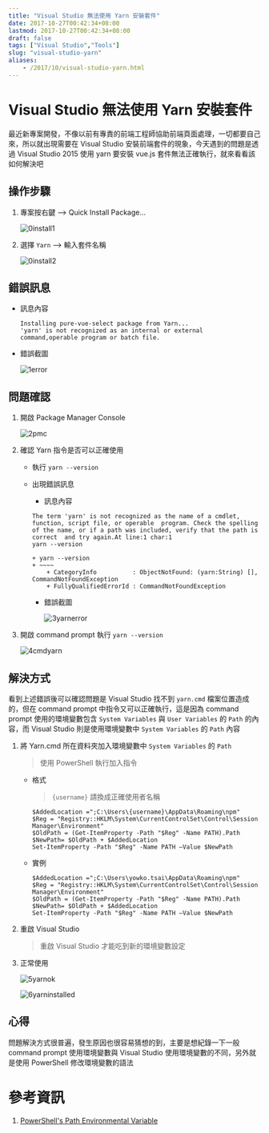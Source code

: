 ```yaml
---
title: "Visual Studio 無法使用 Yarn 安裝套件"
date: 2017-10-27T00:42:34+08:00
lastmod: 2017-10-27T00:42:34+08:00
draft: false
tags: ["Visual Studio","Tools"]
slug: "visual-studio-yarn"
aliases:
    - /2017/10/visual-studio-yarn.html
---
```

# Visual Studio 無法使用 Yarn 安裝套件
最近新專案開發，不像以前有專責的前端工程師協助前端頁面處理，一切都要自己來，所以就出現需要在 Visual Studio 安裝前端套件的現象，今天遇到的問題是透過 Visual Studio 2015 使用 yarn 要安裝 vue.js 套件無法正確執行，就來看看該如何解決吧

## 操作步驟
1. 專案按右鍵 --> Quick Install Package...
    
    ![0install1](https://user-images.githubusercontent.com/3851540/32112595-42b0d59a-bb70-11e7-8802-69104964fda0.png) 

2. 選擇 `Yarn` --> 輸入套件名稱
    
    ![0install2](https://user-images.githubusercontent.com/3851540/32112596-42d7954a-bb70-11e7-9191-f6c84f76d891.png) 

## 錯誤訊息
- 訊息內容
    
    ```
    Installing pure-vue-select package from Yarn...
    'yarn' is not recognized as an internal or external command,operable program or batch file.
    ```
- 錯誤截圖
    
    ![1error](https://user-images.githubusercontent.com/3851540/32112597-42fd72d8-bb70-11e7-8e68-7c77077dd957.png)

## 問題確認
1. 開啟 Package Manager Console
    
    ![2pmc](https://user-images.githubusercontent.com/3851540/32112598-4323403a-bb70-11e7-906f-3769288b8b9f.png) 
2. 確認 Yarn 指令是否可以正確使用
    - 執行 `yarn --version`
    - 出現錯誤訊息
        - 訊息內容

        ```
        The term 'yarn' is not recognized as the name of a cmdlet, function, script file, or operable  program. Check the spelling of the name, or if a path was included, verify that the path is correct  and try again.At line:1 char:1
        yarn --version
        
        + yarn --version
        + ~~~~
            + CategoryInfo          : ObjectNotFound: (yarn:String) [], CommandNotFoundException
            + FullyQualifiedErrorId : CommandNotFoundException
        ```

        - 錯誤截圖
            
            ![3yarnerror](https://user-images.githubusercontent.com/3851540/32112599-43547592-bb70-11e7-8085-b9f704214dd6.png)
3. 開啟 command prompt 執行 `yarn --version`
    
    ![4cmdyarn](https://user-images.githubusercontent.com/3851540/32112600-437a29e0-bb70-11e7-809b-340d2ef698e3.png)

## 解決方式
看到上述錯誤後可以確認問題是 Visual Studio 找不到 `yarn.cmd` 檔案位置造成的，但在 command prompt 中指令又可以正確執行，這是因為 command prompt 使用的環境變數包含 `System Variables` 與 `User Variables` 的 `Path` 的內容，而 Visual Studio 則是使用環境變數中 `System Variables` 的 `Path` 內容

1. 將 Yarn.cmd 所在資料夾加入環境變數中 `System Variables` 的 `Path`
    
    >使用 PowerShell 執行加入指令 
    
    - 格式
        > `{username}` 請換成正確使用者名稱
        
        ```
        $AddedLocation =";C:\Users\{username}\AppData\Roaming\npm"
        $Reg = "Registry::HKLM\System\CurrentControlSet\Control\Session Manager\Environment"
        $OldPath = (Get-ItemProperty -Path "$Reg" -Name PATH).Path
        $NewPath= $OldPath + $AddedLocation
        Set-ItemProperty -Path "$Reg" -Name PATH –Value $NewPath
        ```
    - 實例
        
        ```
        $AddedLocation =";C:\Users\yowko.tsai\AppData\Roaming\npm"
        $Reg = "Registry::HKLM\System\CurrentControlSet\Control\Session Manager\Environment"
        $OldPath = (Get-ItemProperty -Path "$Reg" -Name PATH).Path
        $NewPath= $OldPath + $AddedLocation
        Set-ItemProperty -Path "$Reg" -Name PATH –Value $NewPath
        ```

2. 重啟 Visual Studio
    
    > 重啟 Visual Studio 才能吃到新的環境變數設定

3. 正常使用
    
    ![5yarnok](https://user-images.githubusercontent.com/3851540/32112601-43a04242-bb70-11e7-9ff6-88a2f4be56e0.png) 

    ![6yarninstalled](https://user-images.githubusercontent.com/3851540/32112603-43c65720-bb70-11e7-88d0-0a7c1c8e6e4b.png)
    
## 心得
問題解決方式很普遍，發生原因也很容易猜想的到，主要是想紀錄一下一般 command prompt 使用環境變數與 Visual Studio 使用環境變數的不同，另外就是使用 PowerShell 修改環境變數的語法

# 參考資訊
1. [PowerShell's Path Environmental Variable](http://www.computerperformance.co.uk/powershell/powershell_env_path.htm)